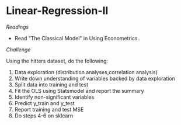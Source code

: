 # Linear-Regression-II

*Readings*

- Read "The Classical Model" in Using Econometrics. 

*Challenge*

Using the hitters dataset, do the following:

1) Data exploration (distribution analyses,correlation analysis) 
2) Write down understanding of variables backed by data exploration
3) Split data into training and test
4) Fit the OLS using Statsmodel and report the summary
5) Identify non-significant variables
6) Predict y_train and y_test
7) Report training and test MSE
8) Do steps 4-6 on sklearn
